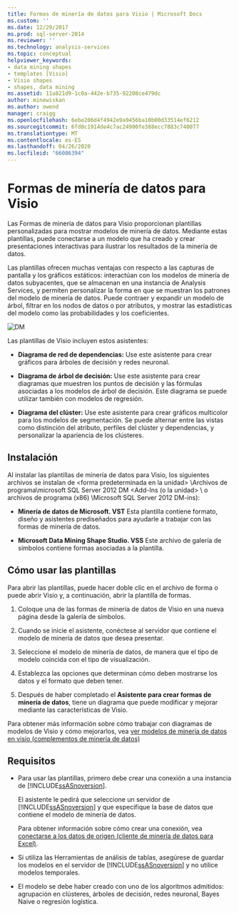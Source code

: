 ```yaml
---
title: Formas de minería de datos para Visio | Microsoft Docs
ms.custom: ''
ms.date: 12/29/2017
ms.prod: sql-server-2014
ms.reviewer: ''
ms.technology: analysis-services
ms.topic: conceptual
helpviewer_keywords:
- data mining shapes
- templates [Visio]
- Visio shapes
- shapes, data mining
ms.assetid: 11a821d9-1c0a-442e-b735-92208ce479dc
author: minewiskan
ms.author: owend
manager: craigg
ms.openlocfilehash: 6ebe206d4f4942e9a9456ba10b00d33514ef6212
ms.sourcegitcommit: 6fd8c1914de4c7ac24900fe388ecc7883c740077
ms.translationtype: MT
ms.contentlocale: es-ES
ms.lasthandoff: 04/26/2020
ms.locfileid: "66086394"
---
```

# <a name="data-mining-shapes-for-visio"></a>Formas de minería de datos para Visio
  Las Formas de minería de datos para Visio proporcionan plantillas personalizadas para mostrar modelos de minería de datos. Mediante estas plantillas, puede conectarse a un modelo que ha creado y crear presentaciones interactivas para ilustrar los resultados de la minería de datos.  
  
 Las plantillas ofrecen muchas ventajas con respecto a las capturas de pantalla y los gráficos estáticos: interactúan con los modelos de minería de datos subyacentes, que se almacenan en una instancia de Analysis Services, y permiten personalizar la forma en que se muestran los patrones del modelo de minería de datos. Puede contraer y expandir un modelo de árbol, filtrar en los nodos de datos o por atributos, y mostrar las estadísticas del modelo como las probabilidades y los coeficientes.  
  
 ![DM](media/dm-stencil.gif "DM")  
  
 Las plantillas de Visio incluyen estos asistentes:  
  
-   **Diagrama de red de dependencias:** Use este asistente para crear gráficos para árboles de decisión y redes neuronal.  
  
-   **Diagrama de árbol de decisión:** Use este asistente para crear diagramas que muestren los puntos de decisión y las fórmulas asociadas a los modelos de árbol de decisión. Este diagrama se puede utilizar también con modelos de regresión.  
  
-   **Diagrama del clúster:** Use este asistente para crear gráficos multicolor para los modelos de segmentación. Se puede alternar entre las vistas como distinción del atributo, perfiles del clúster y dependencias, y personalizar la apariencia de los clústeres.  
  
## <a name="installation"></a>Instalación  
 Al instalar las plantillas de minería de datos para Visio, los siguientes archivos se instalan de \<forma predeterminada en la unidad> \Archivos de programa\microsoft SQL Server 2012 DM \<Add-Ins (o la unidad> \ o archivos de programa (x86) \Microsoft SQL Server 2012 DM-ins):  
  
-   **Minería de datos de Microsoft. VST** Esta plantilla contiene formato, diseño y asistentes prediseñados para ayudarle a trabajar con las formas de minería de datos.  
  
-   **Microsoft Data Mining Shape Studio. VSS** Este archivo de galería de símbolos contiene formas asociadas a la plantilla.  
  
## <a name="how-to-use-the-templates"></a>Cómo usar las plantillas  
 Para abrir las plantillas, puede hacer doble clic en el archivo de forma o puede abrir Visio y, a continuación, abrir la plantilla de formas.  
  
1.  Coloque una de las formas de minería de datos de Visio en una nueva página desde la galería de símbolos.  
  
2.  Cuando se inicie el asistente, conéctese al servidor que contiene el modelo de minería de datos que desea presentar.  
  
3.  Seleccione el modelo de minería de datos, de manera que el tipo de modelo coincida con el tipo de visualización.  
  
4.  Establezca las opciones que determinan cómo deben mostrarse los datos y el formato que deben tener.  
  
5.  Después de haber completado el **Asistente para crear formas de minería de datos**, tiene un diagrama que puede modificar y mejorar mediante las características de Visio.  
  
 Para obtener más información sobre cómo trabajar con diagramas de modelos de Visio y cómo mejorarlos, vea [ver modelos de minería de datos en visio &#40;complementos de minería de datos&#41;](viewing-data-mining-models-in-visio-data-mining-add-ins.md)  
  
## <a name="requirements"></a>Requisitos  
  
-   Para usar las plantillas, primero debe crear una conexión a una instancia de [!INCLUDE[ssASnoversion](../includes/ssasnoversion-md.md)].  
  
     El asistente le pedirá que seleccione un servidor de [!INCLUDE[ssASnoversion](../includes/ssasnoversion-md.md)] y que especifique la base de datos que contiene el modelo de minería de datos.  
  
     Para obtener información sobre cómo crear una conexión, vea [conectarse a los datos de origen &#40;cliente de minería de datos para Excel&#41;](connect-to-source-data-data-mining-client-for-excel.md).  
  
-   Si utiliza las Herramientas de análisis de tablas, asegúrese de guardar los modelos en el servidor de [!INCLUDE[ssASnoversion](../includes/ssasnoversion-md.md)] y no utilice modelos temporales.  
  
-   El modelo se debe haber creado con uno de los algoritmos admitidos: agrupación en clústeres, árboles de decisión, redes neuronal, Bayes Naive o regresión logística.  
  
  

